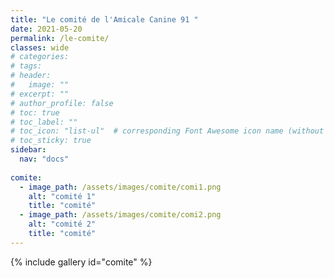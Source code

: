 ```yaml
---
title: "Le comité de l'Amicale Canine 91 "
date: 2021-05-20
permalink: /le-comite/
classes: wide
# categories: 
# tags: 
# header:
#   image: ""
# excerpt: ""
# author_profile: false
# toc: true
# toc_label: ""
# toc_icon: "list-ul"  # corresponding Font Awesome icon name (without fa prefix)
# toc_sticky: true
sidebar:
  nav: "docs"
  
comite:
  - image_path: /assets/images/comite/comi1.png
    alt: "comité 1"
    title: "comité"
  - image_path: /assets/images/comite/comi2.png
    alt: "comité 2"
    title: "comité"
---
```


{% include gallery id="comite" %}


